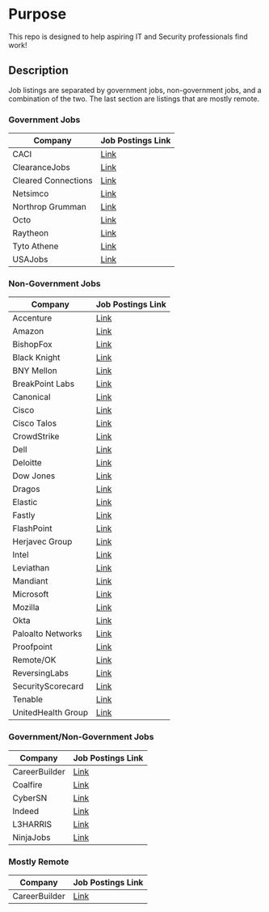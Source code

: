 # Purpose
This repo is designed to help aspiring IT and Security professionals find work!


## Description
Job listings are separated by government jobs, non-government jobs, and a combination of the two. The last section are listings that are mostly remote.


### Government Jobs

Company | Job Postings Link|
|---|---|
| CACI | [Link](https://careers.caci.com/global/en/) |
| ClearanceJobs | [Link](https://www.clearancejobs.com/) |
| Cleared Connections | [Link](https://www.clearedconnections.com/) |
| Netsimco | [Link](https://workforcenow.adp.com/mascsr/default/mdf/recruitment/recruitment.html?cid=e957db53-3eb6-4f73-8a47-aa2a28f51e49&ccId=19000101_000001&lang=en_US/) |
| Northrop Grumman | [Link](https://www.northropgrumman.com/jobs/) |
| Octo | [Link](https://www.octo.us/careers/current-openings//) |
| Raytheon | [Link](https://careers.rtx.com/global/en/search-results/) |
| Tyto Athene | [Link](https://recruiting.adp.com/srccar/public/RTI.home?c=1179515&d=ExternalCareerSite/) |
| USAJobs | [Link](https://www.usajobs.gov/) |


### Non-Government Jobs

Company | Job Postings Link|
|---|---|
| Accenture | [Link](https://www.accenture.com/us-en/servicesnew/us-federal-government/mission-careers-search/) |
| Amazon | [Link](https://account.amazon.jobs/) |
| BishopFox | [Link](https://bishopfox.com/careers/) |
| Black Knight | [Link](https://blackknight.wd1.myworkdayjobs.com/en-US/BKC/) |
| BNY Mellon | [Link](https://eofe.fa.us2.oraclecloud.com/hcmUI/CandidateExperience/en/sites/CX_1001/requisitions?/) |
| BreakPoint Labs | [Link](https://jobs.polymer.co/breakpointlabs/) |
| Canonical | [Link](https://canonical.com/careers/all/) |
| Cisco | [Link](https://jobs.cisco.com/jobs/SearchJobs/) |
| Cisco Talos | [Link](https://www.talosintelligence.com/careers/) |
| CrowdStrike | [Link](https://crowdstrike.wd5.myworkdayjobs.com/en-US/crowdstrikecareers/) |
| Dell | [Link](https://jobs.dell.com/search-jobs/) |
| Deloitte | [Link](https://applyglobal.deloitte.com/careers/) |
| Dow Jones | [Link](https://dowjones.jobs/) |
| Dragos | [Link](https://jobs.lever.co/dragos/) |
| Elastic | [Link](https://jobs.elastic.co/jobs/country/united-states#/) |
| Fastly | [Link](https://www.fastly.com/about/careers/current-openings/) |
| FlashPoint | [Link](https://flashpoint.io/about-us/careers/#open-positions/) |
| Herjavec Group | [Link](https://www.herjavecgroup.com/about-us/careers/) |
| Intel | [Link](https://jobs.intel.com/en/) |
| Leviathan | [Link](https://jobs.lever.co/LeviathanSecurityGroup/) |
| Mandiant | [Link](https://www.mandiant.com/careers#open-roles/) |
| Microsoft | [Link](https://careers.microsoft.com/professionals/us/en/professions/) |
| Mozilla | [Link](https://www.mozilla.org/en-US/careers/listings/) |
| Okta | [Link](https://www.okta.com/company/careers/) |
| Paloalto Networks | [Link](https://jobs.paloaltonetworks.com/en/jobs/#content/) |
| Proofpoint | [Link](https://proofpoint.wd5.myworkdayjobs.com/en-US/ProofpointCareers/) |
| Remote/OK | [Link](https://remoteok.com/remote-infosec-jobs/) |
| ReversingLabs | [Link](https://apply.workable.com/reversinglabs/?not_found=true/) |
| SecurityScorecard | [Link](https://securityscorecard.com/company/careers#open-positions/) |
| Tenable | [Link](https://careers.tenable.com/search/jobs/) |
| UnitedHealth Group | [Link](https://careers.unitedhealthgroup.com/job-search-results/) |


### Government/Non-Government Jobs
Company | Job Postings Link|
|---|---|
| CareerBuilder | [Link](https://www.careerbuilder.com/) |
| Coalfire | [Link](https://www.coalfire.com/careers/) |
| CyberSN | [Link](https://cybersn.com/public/search-jobs/) |
| Indeed | [Link](https://www.indeed.com/) |
| L3HARRIS | [Link](https://careers.l3harris.com/search-jobs/) |
| NinjaJobs | [Link](https://ninjajobs.org/) |


### Mostly Remote
Company | Job Postings Link|
|---|---|
| CareerBuilder | [Link](https://www.careerbuilder.com/) |
